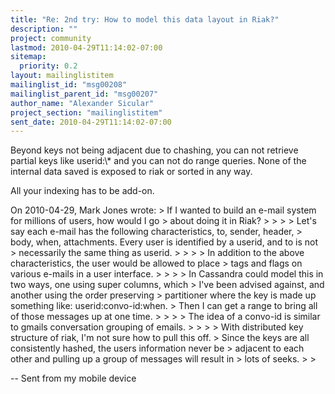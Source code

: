 ```yaml
---
title: "Re: 2nd try: How to model this data layout in Riak?"
description: ""
project: community
lastmod: 2010-04-29T11:14:02-07:00
sitemap:
  priority: 0.2
layout: mailinglistitem
mailinglist_id: "msg00208"
mailinglist_parent_id: "msg00207"
author_name: "Alexander Sicular"
project_section: "mailinglistitem"
sent_date: 2010-04-29T11:14:02-07:00
---
```



Beyond keys not being adjacent due to chashing, you can not retrieve
partial keys like userid:\\* and you can not do range queries. None of
the internal data saved is exposed to riak or sorted in any way.

All your indexing has to be add-on.

On 2010-04-29, Mark Jones  wrote:
&gt; If I wanted to build an e-mail system for millions of users, how would I go
&gt; about doing it in Riak?
&gt;
&gt;
&gt;
&gt; Let's say each e-mail has the following characteristics, to, sender, header,
&gt; body, when, attachments. Every user is identified by a userid, and to is not
&gt; necessarily the same thing as userid.
&gt;
&gt;
&gt;
&gt; In addition to the above characteristics, the user would be allowed to place
&gt; tags and flags on various e-mails in a user interface.
&gt;
&gt;
&gt;
&gt; In Cassandra could model this in two ways, one using super columns, which
&gt; I've been advised against, and another using the order preserving
&gt; partitioner where the key is made up something like: userid:convo-id:when.
&gt; Then I can get a range to bring all of those messages up at one time.
&gt;
&gt;
&gt;
&gt; The idea of a convo-id is similar to gmails conversation grouping of emails.
&gt;
&gt;
&gt;
&gt; With distributed key structure of riak, I'm not sure how to pull this off.
&gt; Since the keys are all consistently hashed, the users information never be
&gt; adjacent to each other and pulling up a group of messages will result in
&gt; lots of seeks.
&gt;
&gt;

-- 
Sent from my mobile device

